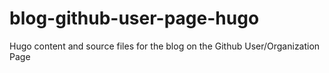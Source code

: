 # blog-github-user-page-hugo
Hugo content and source files for the blog on the Github User/Organization Page
